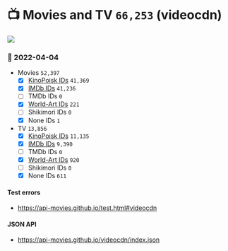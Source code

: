 # :tv: Movies and TV `66,253` (videocdn)

<a href="https://API-Movies.github.io"><img src="https://API-Movies.github.io/banner.png?cache"></a>

### :date: 2022-04-04
- Movies `52,397`
  - [x] <a href="https://API-Movies.github.io/videocdn/movie_kinopoisk_ids.json">KinoPoisk IDs</a> `41,369`
  - [x] <a href="https://API-Movies.github.io/videocdn/movie_imdb_ids.json">IMDb IDs</a> `41,236`
  - [ ] TMDb IDs `0`
  - [x] <a href="https://API-Movies.github.io/videocdn/movie_world_art_ids.json">World-Art IDs</a> `221`
  - [ ] Shikimori IDs `0`
  - [x] None IDs `1`
- TV `13,856`
  - [x] <a href="https://API-Movies.github.io/videocdn/tv_kinopoisk_ids.json">KinoPoisk IDs</a> `11,135`
  - [x] <a href="https://API-Movies.github.io/videocdn/tv_imdb_ids.json">IMDb IDs</a> `9,390`
  - [ ] TMDb IDs `0`
  - [x] <a href="https://API-Movies.github.io/videocdn/tv_world_art_ids.json">World-Art IDs</a> `920`
  - [ ] Shikimori IDs `0`
  - [x] None IDs `611`
#### Test errors
- <a href='https://api-movies.github.io/test.html#videocdn'>https://api-movies.github.io/test.html#videocdn</a>
#### JSON API
- <a href='https://api-movies.github.io/videocdn/index.json'>https://api-movies.github.io/videocdn/index.json</a>
